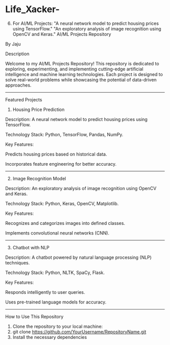 # Life_Xacker-
6. For AI/ML Projects:  "A neural network model to predict housing prices using TensorFlow."  "An exploratory analysis of image recognition using OpenCV and Keras."
AI/ML Projects Repository

By Jaju

Description

Welcome to my AI/ML Projects Repository! This repository is dedicated to exploring, experimenting, and implementing cutting-edge artificial intelligence and machine learning technologies. Each project is designed to solve real-world problems while showcasing the potential of data-driven approaches.


---

Featured Projects

1. Housing Price Prediction

Description: A neural network model to predict housing prices using TensorFlow.

Technology Stack: Python, TensorFlow, Pandas, NumPy.

Key Features:

Predicts housing prices based on historical data.

Incorporates feature engineering for better accuracy.




---

2. Image Recognition Model

Description: An exploratory analysis of image recognition using OpenCV and Keras.

Technology Stack: Python, Keras, OpenCV, Matplotlib.

Key Features:

Recognizes and categorizes images into defined classes.

Implements convolutional neural networks (CNN).




---

3. Chatbot with NLP

Description: A chatbot powered by natural language processing (NLP) techniques.

Technology Stack: Python, NLTK, SpaCy, Flask.

Key Features:

Responds intelligently to user queries.

Uses pre-trained language models for accuracy.




---

How to Use This Repository

1. Clone the repository to your local machine:
2. git clone https://github.com/YourUsername/RepositoryName.git
3. Install the necessary dependencies
